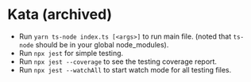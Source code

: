 # Kata (archived)

- Run `yarn ts-node index.ts [<args>]` to run main file. (noted that `ts-node` should be in your global node_modules).
- Run `npx jest` for simple testing.
- Run `npx jest --coverage` to see the testing coverage report.
- Run `npx jest --watchAll` to start watch mode for all testing files.
